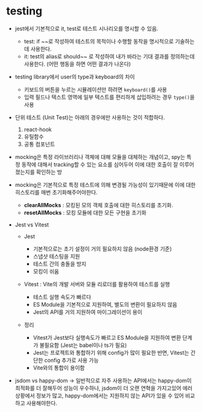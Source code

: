 # testing

- jest에서 기본적으로 it, test로 테스트 시나리오를 명시할 수 있음.

  - test: if ~~로 작성하여 테스트의 목적이나 수행할 동작을 명시적으로 기술하는데 사용한다.
  - it: test의 alias로 should~~ 로 작성하여 내가 바라는 기대 결과를 정의하는데 사용한다. (어떤 행동을 하면 어떤 결과가 나온다)

- testing library에서 user의 type과 keyboard의 차이

  - 키보드의 버튼을 누르는 시뮬레이션만 하려면 `keyboard()`를 사용
  - 입력 필드나 텍스트 영역에 일부 텍스트를 편리하게 삽입하려는 경우 `type()`을 사용

- 단위 테스트 (Unit Test)는 아래의 경우에만 사용하는 것이 적합하다.

  1. react-hook
  2. 유틸함수
  3. 공통 컴포넌트

- mocking은 특정 라이브러리나 객체에 대해 모듈을 대체하는 개념이고, spy는 특정 동작에 대해서 tracking할 수 있는 요소를 심어두어 이에 대한 호출이 잘 이루어졌는지를 확인하는 방

- mocking은 기본적으로 특정 테스트에 의해 변경될 가능성이 있기때문에 이에 대한 히스토리를 매번 초기화해주어야한다.

  - **clearAllMocks** : 모킹된 모의 객체 호출에 대한 히스토리를 초기화.
  - **resetAllMocks** : 모킹 모듈에 대한 모든 구현을 초기화

- Jest vs Vitest

  - Jest
    - 기본적으로는 초기 설정이 거의 필요하지 않음 (node환경 기준)
    - 스냅샷 테스팅을 지원
    - 테스트 간의 충돌을 방지
    - 모킹이 쉬움
  - Vitest : Vite의 개발 서버와 모듈 리로더를 활용하여 테스트를 실행

    - 테스트 실행 속도가 빠르다
    - ES Module을 기본적으로 지원하여, 별도의 변환이 필요하지 않음
    - Jest의 API를 거의 지원하여 마이그레이션이 용이

  - 정리
    - Vitest가 Jest보다 실행속도가 빠르고 ES Module을 지원하여 변환 단계가 불필요함 (Jest는 babel이나 ts가 필요)
    - Jest는 프로젝트와 통합하기 위해 config가 많이 필요한 반면, Vitest는 간단한 config 추가로 사용 가능
    - Vite와의 통합이 용이함

- jsdom vs happy-dom
  -> 일반적으로 자주 사용하는 API에서는 happy-dom이 최적화를 더 잘해두어 성능이 우수하나, jsdom이 더 오랜 연혁을 가지고있어 에러상황에서 정보가 많고, happy-dom에서는 지원하지 않는 API가 있을 수 있어 비교하고 사용해야한다.

